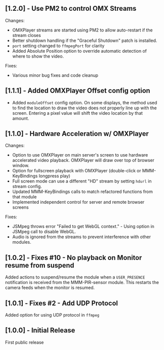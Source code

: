 ## [1.2.0] - Use PM2 to control OMX Streams

Changes:

* OMXPlayer streams are started using PM2 to allow auto-restart if the stream closes
* Better shutdown handling if the "Graceful Shutdown" patch is installed.
* `port` setting changed to `ffmpegPort` for clarity
* Added Absolute Position option to override automatic detection of where to show the video.

Fixes:

* Various minor bug fixes and code cleanup

## [1.1.1] - Added OMXPlayer Offset config option

* Added `moduleOffset` config option. On some displays, the method used to find the location to draw the video does not properly line up with the screen.  Entering a pixel value will shift the video location by that amount.

## [1.1.0] - Hardware Acceleration w/ OMXPlayer

Changes:

* Option to use OMXPlayer on main server's screen to use hardware accelerated video playback.  OMXPlayer will draw over top of browser window.
* Option for fullscreen playback with OMXPlayer (double-click or MMM-KeyBindings longpress play)
* Full screen mode can use a different "HD" stream by setting `hdurl` in stream config.
* Updated MMM-KeyBindings calls to match refactored functions from that module
* Implemented independent control for server and remote browser screens

Fixes:

* JSMpeg throws error "Failed to get WebGL context." - Using option in JSMpeg call to disable WebGL.
* Audio is ignored from the streams to prevent interference with other modules.

## [1.0.2] - Fixes #10 - No playback on Monitor resume from suspend

Added actions to suspend/resume the module when a `USER_PRESENCE` notification is received from the MMM-PIR-sensor module. This restarts the camera feeds when the monitor is resumed.

## [1.0.1] - Fixes #2 - Add UDP Protocol

Added option for using UDP protocol in `ffmpeg`

## [1.0.0] - Initial Release

First public release
